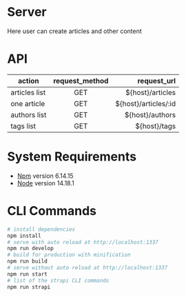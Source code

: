 # Server

Here user can create articles and other content

# API

| action        | request_method |          request_url |
| ------------- | :------------: | -------------------: |
| articles list |      GET       |     ${host}/articles |
| one article   |      GET       | ${host}/articles/:id |
| authors list  |      GET       |      ${host}/authors |
| tags list     |      GET       |         ${host}/tags |

# System Requirements

- [Npm](https://www.npmjs.com/) version 6.14.15
- [Node](https://nodejs.org/en/) version 14.18.1

# CLI Commands

```bash
# install dependencies
npm install
# serve with auto reload at http://localhost:1337
npm run develop
# build for production with minification
npm run build
# serve without auto reload at http://localhost:1337
npm run start
# list of the strapi CLI commands
npm run strapi
```
